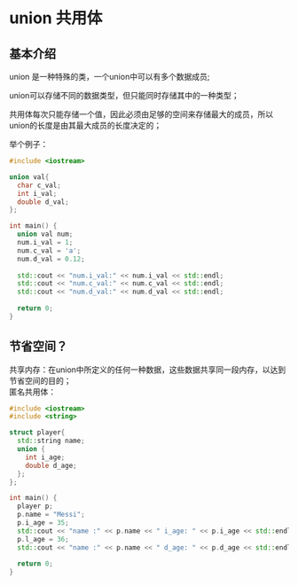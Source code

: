 # union 共用体
## 基本介绍
union 是一种特殊的类，一个union中可以有多个数据成员;  

union可以存储不同的数据类型，但只能同时存储其中的一种类型；  

共用体每次只能存储一个值，因此必须由足够的空间来存储最大的成员，所以union的长度是由其最大成员的长度决定的；

举个例子：  
```c++
#include <iostream>

union val{
  char c_val;
  int i_val;
  double d_val;
};

int main() {
  union val num;
  num.i_val = 1;
  num.c_val = 'a';
  num.d_val = 0.12;
  
  std::cout << "num.i_val:" << num.i_val << std::endl;
  std::cout << "num.c_val:" << num.c_val << std::endl;
  std::cout << "num.d_val:" << num.d_val << std::endl;
  
  return 0;
}
```

## 节省空间？

共享内存：在union中所定义的任何一种数据，这些数据共享同一段内存，以达到节省空间的目的；  
匿名共用体：
```c++
#include <iostream>
#include <string>

struct player{
  std::string name;
  union {
    int i_age;
    double d_age;
  };
};

int main() {
  player p;
  p.name = "Messi";
  p.i_age = 35;
  std::cout << "name :" << p.name << " i_age: " << p.i_age << std::endl;
  p.l_age = 36;
  std::cout << "name :" << p.name << " d_age: " << p.d_age << std::endl;
  
  return 0;
}

```
